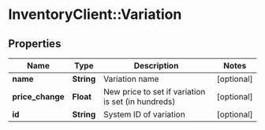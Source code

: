 # InventoryClient::Variation

## Properties
Name | Type | Description | Notes
------------ | ------------- | ------------- | -------------
**name** | **String** | Variation name | [optional] 
**price_change** | **Float** | New price to set if variation is set (in hundreds) | [optional] 
**id** | **String** | System ID of variation | [optional] 


